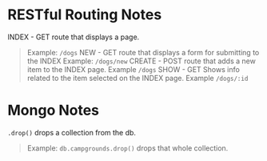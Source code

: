 # RESTful Routing Notes

INDEX - GET route that displays a page.
> Example: `/dogs`
NEW - GET route that displays a form for submitting to the INDEX
> Example: `/dogs/new`
CREATE - POST route that adds a new item to the INDEX page.
> Example `/dogs`
SHOW - GET Shows info related to the item selected on the INDEX page.
> Example `/dogs/:id`

# Mongo Notes

`.drop()` drops a collection from the db.

> Example: `db.campgrounds.drop()` drops that whole collection. 